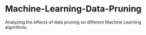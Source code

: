 # Machine-Learning-Data-Pruning
Analyzing the effects of data pruning on different Machine Learning algorithms.
